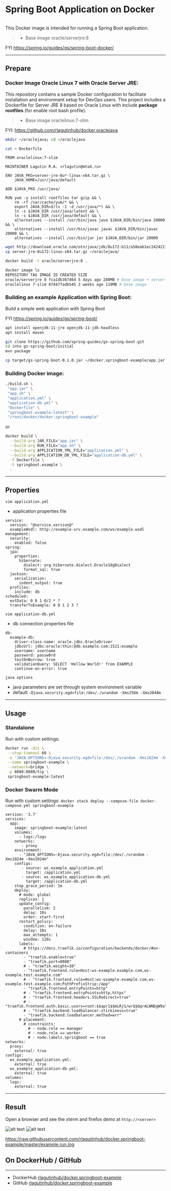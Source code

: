 # Spring Boot Application on Docker
```
```
This Docker image is intended for running a Spring Boot application.
>	* Base image oracle/serverjre:8

FYI https://spring.io/guides/gs/spring-boot-docker/

***

## Prepare

### Docker Image Oracle Linux 7 with Oracle Server JRE:

This repository contains a sample Docker configuration to facilitate installation and environment setup for DevOps users. This project includes a Dockerfile for Server JRE 8 based on Oracle Linux with include <b>package rootfiles</b> (for enable root bash profile).
>	* Base image oraclelinux:7-slim

FYI: https://github.com/rlagutinhub/docker.oraclejava

```bash
mkdir ~/oraclejava; cd ~/oraclejava
```
```bash
cat > Dockerfile
```
```console
FROM oraclelinux:7-slim

MAINTAINER Lagutin R.A. <rlagutin@mta4.ru>

ENV JAVA_PKG=server-jre-8u*-linux-x64.tar.gz \
    JAVA_HOME=/usr/java/default

ADD $JAVA_PKG /usr/java/

RUN yum -y install rootfiles tar gzip && \
    rm -rf /var/cache/yum/* && \
    export JAVA_DIR=$(ls -1 -d /usr/java/*) && \
    ln -s $JAVA_DIR /usr/java/latest && \
    ln -s $JAVA_DIR /usr/java/default && \
    alternatives --install /usr/bin/java java $JAVA_DIR/bin/java 20000 && \
    alternatives --install /usr/bin/javac javac $JAVA_DIR/bin/javac 20000 && \
    alternatives --install /usr/bin/jar jar $JAVA_DIR/bin/jar 20000
```
```bash
wget http://download.oracle.com/otn/java/jdk/8u172-b11/a58eab1ec242421181065cdc37240b08/server-jre-8u172-linux-x64.tar.gz
cp server-jre-8u172-linux-x64.tar.gz ~/oraclejava/
```
```bash
docker build -t oracle/serverjre:8 .
```
```bash
docker image ls
REPOSITORY TAG IMAGE ID CREATED SIZE
oracle/serverjre 8 fca1db36746d 5 days ago 280MB # base image + server jre
oraclelinux 7-slim 874477adb545 2 weeks ago 118MB # base image
```

### Building an example Application with Spring Boot:

Build a simple web application with Spring Boot 

FYI https://spring.io/guides/gs/spring-boot/

```bash
apt install openjdk-11-jre openjdk-11-jdk-headless
apt install maven
```
```bash
git clone https://github.com/spring-guides/gs-spring-boot.git
cd into gs-spring-boot/initial
mvn package
```
```bash
cp target/gs-spring-boot-0.1.0.jar ~/docker.springboot-example/app.jar
```

### Building Docker image:

```bash
./build.sh \
 "app.jar" \
 "app.sh" \
 "application.yml" \
 "application-db.yml" \
 "Dockerfile" \
 "springboot.example:latest" \
 "/root/docker/docker.springboot-example"
```

or

```bash
docker build \
  --build-arg JAR_FILE="app.jar" \
  --build-arg RUN_FILE="app.sh" \
  --build-arg APPLICATION_YML_FILE="application.yml" \
  --build-arg APPLICATION_DB_YML_FILE="application-db.yml" \
  -f Dockerfile \
  -t springboot.example \
  .
```

***

## Properties

```vim application.yml```
* application properties file
```console
service:
  version: "@service.version@"
  exampleWsdl: http://example-srv.example.com/ws/example.wsdl
management:
  security:
    enabled: false
spring:
  jpa:
    properties:
      hibernate:
        dialect: org.hibernate.dialect.Oracle10gDialect
        format_sql: true
  jackson:
    serialization:
      indent_output: true
  profiles:
    include: db
scheduled:
  extData: 0 0 1 0/2 * ?
  transferToExample: 0 0 1 2 3 ?
```
```vim application-db.yml```
* db connection properties file
```console
db:
  example-db:
    driver-class-name: oracle.jdbc.OracleDriver
    jdbcUrl: jdbc:oracle:thin:@db.example.com:1521:example
    username: username
    password: passw0rd
    testOnBorrow: true
    validationQuery: SELECT 'Hellow World!' from EXAMPLE
    continue-on-error: true
```
```java options```
* java parameters are set through system environment variable
* default ```-Djava.security.egd=file:/dev/./urandom -Xms256m -Xmx2048m```


***

## Usage

### Standalone
Run with custom settings:
```bash
docker run -dit \
 --stop-timeout 60 \
 -e "JAVA_OPTIONS=-Djava.security.egd=file:/dev/./urandom -Xms1024m -Xmx1024m" \
 --name springboot-example \
 --network=bridge \
 -p 8080:8080/tcp \
 springboot-example:latest
```
### Docker Swarm Mode
Run with custom settings: ```docker stack deploy --compose-file docker-compose.yml springboot-example```
```console
version: '3.7'
services:
  app:
    image: springboot-example:latest
    volumes:
      - logs:/logs
    networks:
       - proxy
    environment:
      - "JAVA_OPTIONS=-Djava.security.egd=file:/dev/./urandom -Xms1024m -Xmx1024m"
    configs:
       - source: ws_example_application.yml
         target: /application.yml
       - source: ws_example_application-db.yml
         target: /application-db.yml
    stop_grace_period: 1m
    deploy:
      # mode: global
      replicas: 1
      update_config:
        parallelism: 2
        delay: 10s
        order: start-first
      restart_policy:
        condition: on-failure
        delay: 10s
        max_attempts: 1
        window: 120s
      labels:
        # https://docs.traefik.io/configuration/backends/docker/#on-containers
        - "traefik.enable=true"
        - "traefik.port=8080"
        # - "traefik.weight=10"
        - "traefik.frontend.rule=Host:ws-example.example.com,ws-example.test.example.com"
        # - "traefik.frontend.rule=Host:ws-example.example.com,ws-example.test.example.com;PathPrefixStrip:/app"
        - "traefik.frontend.entryPoints=http"
        # - "traefik.frontend.entryPoints=http,https"
        # - "traefik.frontend.headers.SSLRedirect=true"
        # - "traefik.frontend.auth.basic.users=root:$$apr1$$mLRjS/wr$$QqrALWNDgW9alDmnb9DeK1"
        # - "traefik.backend.loadbalancer.stickiness=true"
        - "traefik.backend.loadbalancer.method=wrr"
      # placement:
        # constraints:
          # - node.role == manager
          # - node.role == worker
          # - node.labels.springboot == true
networks:
  proxy:
    external: true
configs:
  ws_example_application.yml:
    external: true
  ws_example_application-db.yml:
    external: true
volumes:
  logs:
    external: true

```

***

## Result

Open a browser and see the xterm and firefox demo at `http://<server>`

![alt text](https://raw.githubusercontent.com/rlagutinhub/docker.springboot-example/master/screen1.png)
![alt text](https://raw.githubusercontent.com/rlagutinhub/docker.springboot-example/master/screen2.png)

https://raw.githubusercontent.com/rlagutinhub/docker.springboot-example/master/example.run.log

## On DockerHub / GitHub
___
* DockerHub [rlagutinhub/docker.springboot-example](https://hub.docker.com/r/rlagutinhub/docker.springboot-example)
* GitHub [rlagutinhub/docker.springboot-example](https://github.com/rlagutinhub/docker.springboot-example)
